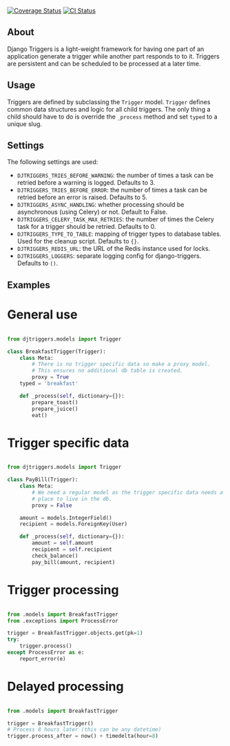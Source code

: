 [![Coverage Status](https://coveralls.io/repos/github/vikingco/django-triggers/badge.svg)](https://coveralls.io/github/vikingco/django-triggers)
[![CI Status](https://travis-ci.org/vikingco/django-triggers.svg?branch=master)](https://travis-ci.org/vikingco/django-triggers)

About
-----

Django Triggers is a light-weight framework for having one part of an
application generate a trigger while another part responds to to it.
Triggers are persistent and can be scheduled to be processed at a later
time.

Usage
-----

Triggers are defined by subclassing the `Trigger` model. `Trigger` defines
common data structures and logic for all child triggers. The only thing a
child should have to do is override the `_process` method and set `typed` to
a unique slug.

Settings
--------

The following settings are used:
- `DJTRIGGERS_TRIES_BEFORE_WARNING`: the number of times a task can be retried before a warning is logged. Defaults to 3.
- `DJTRIGGERS_TRIES_BEFORE_ERROR`: the number of times a task can be retried before an error is raised. Defaults to 5.
- `DJTRIGGERS_ASYNC_HANDLING`: whether processing should be asynchronous (using Celery) or not. Default to False.
- `DJTRIGGERS_CELERY_TASK_MAX_RETRIES`: the number of times the Celery task for a trigger should be retried. Defaults to 0.
- `DJTRIGGERS_TYPE_TO_TABLE`: mapping of trigger types to database tables. Used for the cleanup script. Defaults to `{}`.
- `DJTRIGGERS_REDIS_URL`: the URL of the Redis instance used for locks.
- `DJTRIGGERS_LOGGERS`: separate logging config for django-triggers. Defaults to `()`.


Examples
--------

General use
===========

```python

from djtriggers.models import Trigger

class BreakfastTrigger(Trigger):
    class Meta:
        # There is no trigger specific data so make a proxy model.
        # This ensures no additional db table is created.
        proxy = True
    typed = 'breakfast'

    def _process(self, dictionary={}):
        prepare_toast()
        prepare_juice()
        eat()

```

Trigger specific data
=====================

```python

from djtriggers.models import Trigger

class PayBill(Trigger):
    class Meta:
        # We need a regular model as the trigger specific data needs a
        # place to live in the db.
        proxy = False

    amount = models.IntegerField()
    recipient = models.ForeignKey(User)

    def _process(self, dictionary={}):
        amount = self.amount
        recipient = self.recipient
        check_balance()
        pay_bill(amount, recipient)

```

Trigger processing
==================

```python

from .models import BreakfastTrigger
from .exceptions import ProcessError

trigger = BreakfastTrigger.objects.get(pk=1)
try:
    trigger.process()
except ProcessError as e:
    report_error(e)

```

Delayed processing
==================

```python

from .models import BreakfastTrigger

trigger = BreakfastTrigger()
# Process 8 hours later (this can be any datetime)
trigger.process_after = now() + timedelta(hour=8)

```
